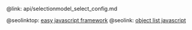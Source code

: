 @link: api/selectionmodel_select_config.md

@seolinktop: [easy javascript framework](https://webix.com)
@seolink: [object list javascript](https://webix.com/widget/list/)